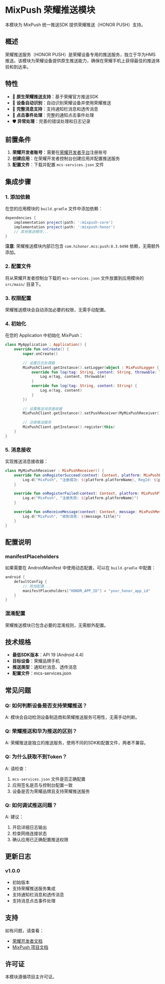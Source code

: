 # MixPush 荣耀推送模块

本模块为 MixPush 统一推送SDK 提供荣耀推送（HONOR PUSH）支持。

## 概述

荣耀推送服务（HONOR PUSH）是荣耀设备专用的推送服务，独立于华为HMS推送。该模块为荣耀设备提供原生推送能力，确保在荣耀手机上获得最佳的推送体验和到达率。

## 特性

- 🚀 **原生荣耀推送支持**：基于荣耀官方推送SDK
- 📱 **设备自动识别**：自动识别荣耀设备并使用荣耀推送
- 🔔 **完整消息支持**：支持通知栏消息和透传消息
- 🎯 **点击事件处理**：完整的通知点击事件处理
- 🛡️ **异常处理**：完善的错误处理和日志记录

## 前置条件

1. **荣耀开发者账号**：需要在[荣耀开发者平台](https://developer.hihonor.com/)注册账号
2. **创建应用**：在荣耀开发者控制台创建应用并配置推送服务
3. **配置文件**：下载并配置 `mcs-services.json` 文件

## 集成步骤

### 1. 添加依赖

在您的应用模块的 `build.gradle` 文件中添加依赖：

```gradle
dependencies {
    implementation project(path: ':mixpush-core')
    implementation project(path: ':mixpush-honor')
    // 其他推送模块...
}
```

**注意**: 荣耀推送模块内部已包含 `com.hihonor.mcs:push:8.3.6498` 依赖，无需额外添加。

### 2. 配置文件

将从荣耀开发者控制台下载的 `mcs-services.json` 文件放置到应用模块的 `src/main/` 目录下。

### 3. 权限配置

荣耀推送模块会自动添加必要的权限，无需手动配置。

### 4. 初始化

在您的 Application 中初始化 MixPush：

```kotlin
class MyApplication : Application() {
    override fun onCreate() {
        super.onCreate()
        
        // 设置日志处理器
        MixPushClient.getInstance().setLogger(object : MixPushLogger {
            override fun log(tag: String, content: String, throwable: Throwable?) {
                Log.e(tag, content, throwable)
            }
            override fun log(tag: String, content: String) {
                Log.e(tag, content)
            }
        })
        
        // 设置推送消息接收器
        MixPushClient.getInstance().setPushReceiver(MyMixPushReceiver())
        
        // 注册推送服务
        MixPushClient.getInstance().register(this)
    }
}
```

### 5. 消息接收

实现推送消息接收器：

```kotlin
class MyMixPushReceiver : MixPushReceiver() {
    override fun onRegisterSucceed(context: Context, platform: MixPushPlatform) {
        Log.d("MixPush", "注册成功: ${platform.platformName}, RegId: ${platform.regId}")
    }
    
    override fun onRegisterFailed(context: Context, platform: MixPushPlatform) {
        Log.e("MixPush", "注册失败: ${platform.platformName}")
    }
    
    override fun onReceiveMessage(context: Context, message: MixPushMessage) {
        Log.d("MixPush", "收到消息: ${message.title}")
    }
}
```

## 配置说明

### manifestPlaceholders

如果需要在 AndroidManifest 中使用动态配置，可以在 `build.gradle` 中配置：

```gradle
android {
    defaultConfig {
        // 其他配置...
        manifestPlaceholders["HONOR_APP_ID"] = "your_honor_app_id"
    }
}
```

### 混淆配置

荣耀推送模块已包含必要的混淆规则，无需额外配置。

## 技术规格

- **最低SDK版本**：API 19 (Android 4.4)
- **目标设备**：荣耀品牌手机
- **推送类型**：通知栏消息、透传消息
- **配置文件**：mcs-services.json

## 常见问题

### Q: 如何判断设备是否支持荣耀推送？
A: 模块会自动检测设备制造商和荣耀推送服务可用性，无需手动判断。

### Q: 荣耀推送和华为推送的区别？
A: 荣耀推送是独立的推送服务，使用不同的SDK和配置文件，两者不兼容。

### Q: 为什么获取不到Token？
A: 请检查：
1. `mcs-services.json` 文件是否正确配置
2. 应用签名是否与控制台配置一致
3. 设备是否为荣耀品牌且支持荣耀推送服务

### Q: 如何调试推送问题？
A: 建议：
1. 开启详细日志输出
2. 检查网络连接状态
3. 确认应用已正确配置推送权限

## 更新日志

### v1.0.0
- 初始版本
- 支持荣耀推送服务集成
- 支持通知栏消息和透传消息
- 支持消息点击事件处理

## 支持

如有问题，请查看：
- [荣耀开发者文档](https://developer.hihonor.com/consumer/cn/doc/development/HMSCore-Guides/service-introduction-0000001050040060)
- [MixPush 项目文档](../README.md)

## 许可证

本模块遵循项目主许可证。 